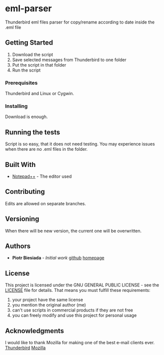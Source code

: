 # eml-parser
Thunderbird eml files parser for copy/rename according to date inside the .eml file

## Getting Started

1. Download the script
2. Save selected messages from Thunderbird to one folder
3. Put the script in that folder
4. Run the script

### Prerequisites

Thunderbird and Linux or Cygwin.

### Installing

Download is enough.

## Running the tests

Script is so easy, that it does not need testing. You may experience issues when there are no .eml files in the folder.

## Built With

* [Notepad++](https://notepad-plus-plus.org/) - The editor used

## Contributing

Edits are allowed on separate branches.

## Versioning

When there will be new version, the current one will be overwritten.

## Authors

* **Piotr Biesiada** - *Initial work*
[github](https://github.com/pbies)
[homepage](https://pbies.net/)

## License

This project is licensed under the GNU GENERAL PUBLIC LICENSE - see the [LICENSE](LICENSE) file for details.
That means you must fulfill these requirements:
1. your project have the same license
2. you mention the original author (me)
3. can't use scripts in commercial products if they are not free
4. you can freely modify and use this project for personal usage

## Acknowledgments

I would like to thank Mozilla for making one of the best e-mail clients ever.
[Thunderbird](https://www.thunderbird.net/pl/)
[Mozilla](https://www.mozilla.org/pl/)
